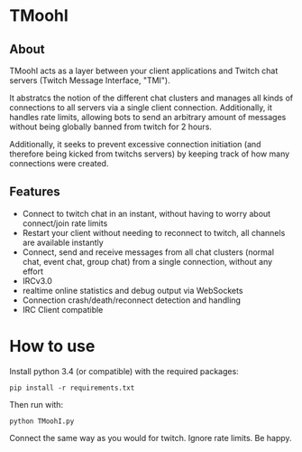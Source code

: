 # TMoohI

## About
TMoohI acts as a layer between your client applications and Twitch chat servers (Twitch Message Interface, "TMI").

It abstratcs the notion of the different chat clusters and manages all kinds of connections to all servers via a single client connection. Additionally, it handles rate limits, allowing bots to send an arbitrary amount of messages without being globally banned from twitch for 2 hours.

Additionally, it seeks to prevent excessive connection initiation (and therefore being kicked from twitchs servers) by keeping track of how many connections were created.

## Features
* Connect to twitch chat in an instant, without having to worry about connect/join rate limits
* Restart your client without needing to reconnect to twitch, all channels are available instantly
* Connect, send and receive messages from all chat clusters (normal chat, event chat, group chat) from a single connection, without any effort
* IRCv3.0
* realtime online statistics and debug output via WebSockets
* Connection crash/death/reconnect detection and handling
* IRC Client compatible

# How to use
Install python 3.4 (or compatible) with the required packages:

```shell
pip install -r requirements.txt
```

Then run with:

```shell
python TMoohI.py
```

Connect the same way as you would for twitch. Ignore rate limits. Be happy.
